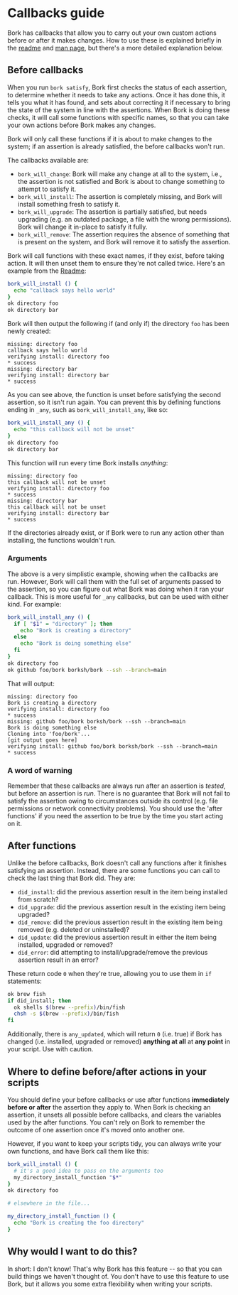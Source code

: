 # Callbacks guide

Bork has callbacks that allow you to carry out your own custom actions before or after it makes changes. How to use these is explained briefly in the [readme](/bork) and [man page](manpage), but there's a more detailed explanation below.

## Before callbacks

When you run `bork satisfy`, Bork first checks the status of each assertion, to determine whether it needs to take any actions. Once it has done this, it tells you what it has found, and sets about correcting it if necessary to bring the state of the system in line with the assertions. When Bork is doing these checks, it will call some functions with specific names, so that you can take your own actions before Bork makes any changes.

Bork will only call these functions if it is about to make changes to the system; if an assertion is already satisfied, the before callbacks won't run.

The callbacks available are:

- `bork_will_change`: Bork will make any change at all to the system, i.e., the assertion is not satisfied and Bork is about to change something to attempt to satisfy it.
- `bork_will_install`: The assertion is completely missing, and Bork will install something fresh to satisfy it.
- `bork_will_upgrade`: The assertion is partially satisfied, but needs upgrading (e.g. an outdated package, a file with the wrong permissions). Bork will change it in-place to satisfy it fully.
- `bork_will_remove`: The assertion requires the absence of something that is present on the system, and Bork will remove it to satisfy the assertion.

Bork will call functions with these exact names, if they exist, before taking action. It will then unset them to ensure they're not called twice. Here's an example from the [Readme](/bork):

```bash
bork_will_install () {
  echo "callback says hello world"
}
ok directory foo
ok directory bar
```

Bork will then output the following if (and only if) the directory `foo` has been newly created:

```
missing: directory foo
callback says hello world
verifying install: directory foo
* success
missing: directory bar
verifying install: directory bar
* success
```

As you can see above, the function is unset before satisfying the second assertion, so it isn't run again. You can prevent this by defining functions ending in `_any`, such as `bork_will_install_any`, like so:

```bash
bork_will_install_any () {
  echo "this callback will not be unset"
}
ok directory foo
ok directory bar
```

This function will run every time Bork installs *anything*:

```
missing: directory foo
this callback will not be unset
verifying install: directory foo
* success
missing: directory bar
this callback will not be unset
verifying install: directory bar
* success
```

If the directories already exist, or if Bork were to run any action other than installing, the functions wouldn't run.

### Arguments

The above is a very simplistic example, showing when the callbacks are run. However, Bork will call them with the full set of arguments passed to the assertion, so you can figure out what Bork was doing when it ran your callback. This is more useful for `_any` callbacks, but can be used with either kind. For example:

```bash
bork_will_install_any () {
  if [ "$1" = "directory" ]; then
    echo "Bork is creating a directory"
  else
    echo "Bork is doing something else"
  fi
}
ok directory foo
ok github foo/bork borksh/bork --ssh --branch=main
```

That will output:

```
missing: directory foo 
Bork is creating a directory
verifying install: directory foo
* success
missing: github foo/bork borksh/bork --ssh --branch=main 
Bork is doing something else
Cloning into 'foo/bork'...
[git output goes here]
verifying install: github foo/bork borksh/bork --ssh --branch=main
* success
```

### A word of warning

Remember that these callbacks are always run after an assertion is *tested*, but before an assertion is *run*. There is no guarantee that Bork will not fail to satisfy the assertion owing to circumstances outside its control (e.g. file permissions or network connectivity problems). You should use the 'after functions' if you need the assertion to be true by the time you start acting on it.

## After functions

Unlike the before callbacks, Bork doesn't call any functions after it finishes satisfying an assertion. Instead, there are some functions you can call to check the last thing that Bork did. They are:

- `did_install`: did the previous assertion result in the item being installed from scratch?
- `did_upgrade`: did the previous assertion result in the existing item being upgraded?
- `did_remove`: did the previous assertion result in the existing item being removed (e.g. deleted or uninstalled)?
- `did_update`: did the previous assertion result in either the item being installed, upgraded or removed?
- `did_error`: did attempting to install/upgrade/remove the previous assertion result in an error?

These return code `0` when they're true, allowing you to use them in `if` statements:

```bash
ok brew fish
if did_install; then
  ok shells $(brew --prefix)/bin/fish
  chsh -s $(brew --prefix)/bin/fish
fi
```

Additionally, there is `any_updated`, which will return `0` (i.e. true) if Bork has changed (i.e. installed, upgraded or removed) **anything at all** at **any point** in your script. Use with caution.

## Where to define before/after actions in your scripts

You should define your before callbacks or use after functions **immediately before or after** the assertion they apply to. When Bork is checking an assertion, it unsets all possible before callbacks, and clears the variables used by the after functions. You can't rely on Bork to remember the outcome of one assertion once it's moved onto another one.

However, if you want to keep your scripts tidy, you can always write your own functions, and have Bork call them like this:

```bash
bork_will_install () {
  # it's a good idea to pass on the arguments too
  my_directory_install_function "$*"
}
ok directory foo

# elsewhere in the file...

my_directory_install_function () {
  echo "Bork is creating the foo directory"
}
```

## Why would I want to do this?

In short: I don't know! That's why Bork has this feature -- so that you can build things we haven't thought of. You don't have to use this feature to use Bork, but it allows you some extra flexibility when writing your scripts.